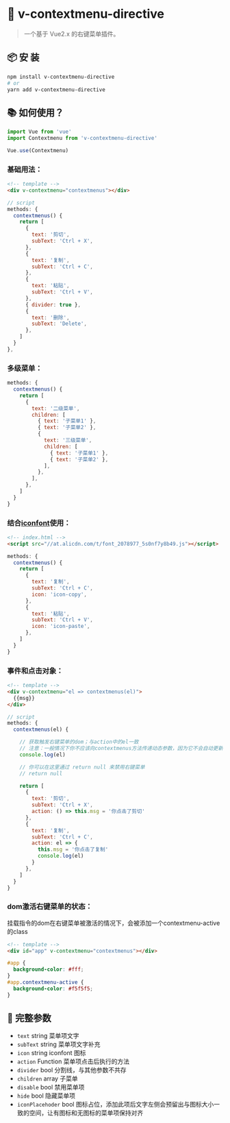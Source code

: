# 🌈 v-contextmenu-directive

> 一个基于 Vue2.x 的右键菜单插件。

## 📦 安 装
```bash
npm install v-contextmenu-directive
# or
yarn add v-contextmenu-directive
```

## 📚 如何使用？
```javascript
import Vue from 'vue'
import Contextmenu from 'v-contextmenu-directive'

Vue.use(Contextmenu)
```

### 基础用法：
```html
<!-- template -->
<div v-contextmenu="contextmenus"></div>
```
```javascript
// script
methods: {
  contextmenus() {
    return [
      {
        text: '剪切',
        subText: 'Ctrl + X',
      },
      {
        text: '复制',
        subText: 'Ctrl + C',
      },
      {
        text: '粘贴',
        subText: 'Ctrl + V',
      },
      { divider: true },
      {
        text: '删除',
        subText: 'Delete',
      },
    ]
  }
},
```

### 多级菜单：
```javascript
methods: {
  contextmenus() {
    return [
      {
        text: '二级菜单',
        children: [
          { text: '子菜单1' },
          { text: '子菜单2' },
          {
            text: '三级菜单',
            children: [
              { text: '子菜单1' },
              { text: '子菜单2' },
            ],
          },
        ],
      },
    ]
  }
}
```

### 结合[iconfont](https://www.iconfont.cn/)使用：
```html
<!-- index.html -->
<script src="//at.alicdn.com/t/font_2078977_5s0nf7y8b49.js"></script>
```
```javascript
methods: {
  contextmenus() {
    return [
      {
        text: '复制',
        subText: 'Ctrl + C',
        icon: 'icon-copy',
      },
      {
        text: '粘贴',
        subText: 'Ctrl + V',
        icon: 'icon-paste',
      },
    ]
  }
}
```

### 事件和点击对象：
```html
<!-- template -->
<div v-contextmenu="el => contextmenus(el)">
  {{msg}}
</div>
```
```javascript
// script
methods: {
  contextmenus(el) {

    // 获取触发右键菜单的dom；与action中的el一致
    // 注意：一般情况下你不应该向contextmenus方法传递动态参数，因为它不会自动更新，正确的做法是向触发右键菜单的dom上绑定dataset，然后在这里通过el.dataset来获取动态的值
    console.log(el)

    // 你可以在这里通过 return null 来禁用右键菜单
    // return null

    return [
      {
        text: '剪切',
        subText: 'Ctrl + X',
        action: () => this.msg = '你点击了剪切'
      },
      {
        text: '复制',
        subText: 'Ctrl + C',
        action: el => {
          this.msg = '你点击了复制'
          console.log(el)
        }
      },
    ]
  }
}
```

### dom激活右键菜单的状态：
挂载指令的dom在右键菜单被激活的情况下，会被添加一个contextmenu-active的class
```html
<!-- template -->
<div id="app" v-contextmenu="contextmenus"></div>
```

```css
#app {
  background-color: #fff;
}
#app.contextmenu-active {
  background-color: #f5f5f5;
}
```

## 📒 完整参数
- `text` string 菜单项文字
- `subText` string 菜单项文字补充
- `icon` string iconfont 图标
- `action` Function 菜单项点击后执行的方法
- `divider` bool 分割线，与其他参数不共存
- `children` array 子菜单
- `disable` bool 禁用菜单项
- `hide` bool 隐藏菜单项
- `iconPlacehoder` bool 图标占位，添加此项后文字左侧会预留出与图标大小一致的空间，让有图标和无图标的菜单项保持对齐